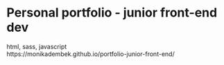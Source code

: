 <h1>Personal portfolio - junior front-end dev</h1>
html, sass, javascript<br>
https://monikadembek.github.io/portfolio-junior-front-end/<br>